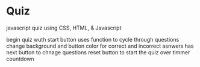 # Quiz
javascript quiz using CSS, HTML, & Javascript

begin quiz wuth start button
uses function to cycle through questions
change background and button color for correct and incorrect asnwers
has next button to chnage questions
reset button to start the quiz over 
timmer countdown 





